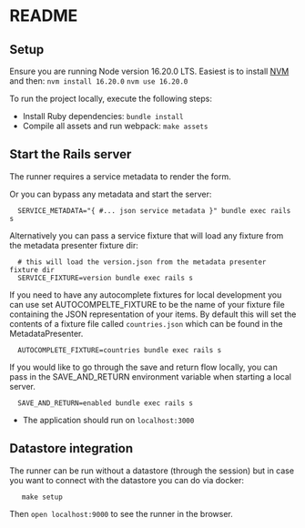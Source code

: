 # README

## Setup
Ensure you are running Node version 16.20.0 LTS. Easiest is to install [NVM](https://github.com/nvm-sh/nvm#installing-and-updating) and then:
`nvm install 16.20.0`
`nvm use 16.20.0`

To run the project locally, execute the following steps:
- Install Ruby dependencies: `bundle install`
- Compile all assets and run webpack: `make assets`

## Start the Rails server

The runner requires a service metadata to render the form.

Or you can bypass any metadata and start the server:

```
  SERVICE_METADATA="{ #... json service metadata }" bundle exec rails s
```

Alternatively you can pass a service fixture that will load any fixture from
the metadata presenter fixture dir:
```
  # this will load the version.json from the metadata presenter fixture dir
  SERVICE_FIXTURE=version bundle exec rails s
```

If you need to have any autocomplete fixtures for local development you can use
set AUTOCOMPELTE_FIXTURE to be the name of your fixture file containing the JSON
representation of your items. By default this will set the contents of a fixture
file called `countries.json` which can be found in the MetadataPresenter.

```
  AUTOCOMPLETE_FIXTURE=countries bundle exec rails s
```

If you would like to go through the save and return flow locally, you can pass
in the SAVE_AND_RETURN environment variable when starting a local server.

```
  SAVE_AND_RETURN=enabled bundle exec rails s
```


- The application should run on `localhost:3000`

## Datastore integration

The runner can be run without a datastore (through the session) but
in case you want to connect with the datastore you can do via docker:

```
   make setup
```

Then `open localhost:9000` to see the runner in the browser.
